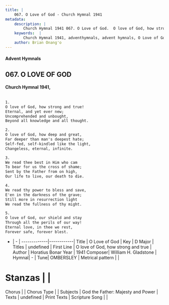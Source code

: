 ```yaml
---
title: |
    067. O Love of God - Church Hymnal 1941
metadata:
    description: |
        Church Hymnal 1941 067. O Love of God.  O love of God, how strong and true! Eternal, and yet ever new; Uncomprehended and unbought, Beyond all knowledge and all thought.  
    keywords:  |
        Church Hymnal 1941, adventhymnals, advent hymnals, O Love of God, O love of God, how strong and true. 
    author: Brian Onang'o
---
```


#### Advent Hymnals
## 067. O LOVE OF GOD
####  Church Hymnal 1941,

```txt

1.
O love of God, how strong and true!
Eternal, and yet ever new;
Uncomprehended and unbought,
Beyond all knowledge and all thought.

2.
O love of God, how deep and great,
Far deeper than man's deepest hate;
Self-fed, self-kindled like the light,
Changeless, eternal, infinite.

3.
We read thee best in Him who cam
To bear for us the cross of shame;
Sent by the Father from on high,
Our life to live, our death to die.

4.
We read thy power to bless and save,
E'en in the darkness of the grave;
Still more in resurrection light
We read the fullness of thy might.

5.
O love of God, our shield and stay
Through all the perils of our way!
Eternal love, in thee we rest,
Forever safe, forever blest.


```

- |   -  |
-------------|------------|
Title | O Love of God |
Key | D Major |
Titles | undefined |
First Line | O love of God, how strong and true |
Author | Horatius Bonar
Year | 1941
Composer| William H. Gladstone |
Hymnal|  - |
Tune| OMBERSLEY |
Metrical pattern | |
# Stanzas |  |
Chorus |  |
Chorus Type |  |
Subjects | God the Father: Majesty and Power |
Texts | undefined |
Print Texts | 
Scripture Song |  |
    

